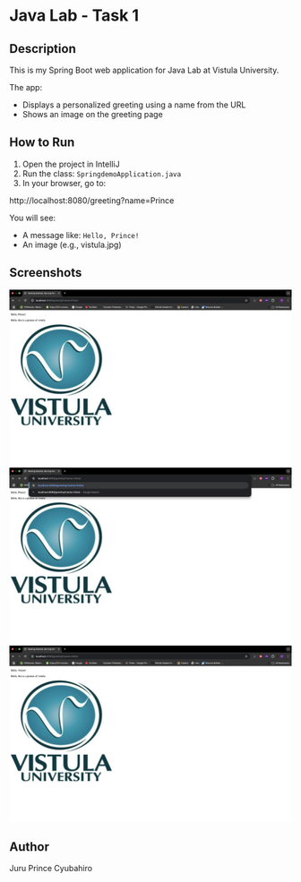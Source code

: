 # Java Lab - Task 1

## Description

This is my Spring Boot web application for Java Lab at Vistula University.

The app:
- Displays a personalized greeting using a name from the URL
- Shows an image on the greeting page

## How to Run

1. Open the project in IntelliJ
2. Run the class: `SpringdemoApplication.java`
3. In your browser, go to:

http://localhost:8080/greeting?name=Prince


You will see:
- A message like: `Hello, Prince!`
- An image (e.g., vistula.jpg)

## Screenshots
![My program when first run](https://github.com/CJPrince15/SpringBoot/raw/main/Screenshot%202025-05-19%20at%2023.41.20.png)
![When changing variable directly in the url](https://github.com/CJPrince15/SpringBoot/blob/main/Screenshot%202025-05-19%20at%2023.54.22.png)
![My program End product](https://github.com/CJPrince15/SpringBoot/blob/main/Screenshot%202025-05-19%20at%2023.54.34.png)

## Author

Juru Prince Cyubahiro
